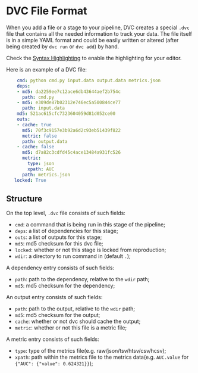 # DVC File Format

When you add a file or a stage to your pipeline, DVC creates a special `.dvc`
file that contains all the needed information to track your data. The file
itself is in a simple YAML format and could be easily written or altered
(after being created by `dvc run` or `dvc add`) by hand.

Check the [Syntax Highlighting](/doc/user-guide/plugins) to enable the
highlighting for your editor.

Here is an example of a DVC file:

```yaml
    cmd: python cmd.py input.data output.data metrics.json
    deps:
    - md5: da2259ee7c12ace6db43644aef2b754c
      path: cmd.py
    - md5: e309de87b02312e746ec5a500844ce77
      path: input.data
    md5: 521ac615cfc7323604059d81d052ce00
    outs:
    - cache: true
      md5: 70f3c9157e3b92a6d2c93eb51439f822
      metric: false
      path: output.data
    - cache: false
      md5: d7a82c3cdfd45c4ace13484a931fc526
      metric:
        type: json
        xpath: AUC
      path: metrics.json
   locked: True
```

## Structure

On the top level, `.dvc` file consists of such fields:

- `cmd`: a command that is being run in this stage of the pipeline;
- `deps`: a list of dependencies for this stage;
- `outs`: a list of outputs for this stage;
- `md5`: md5 checksum for this dvc file;
- `locked`: whether or not this stage is locked from reproduction;
- `wdir`: a directory to run command in (default `.`);

A dependency entry consists of such fields:

- `path`: path to the dependency, relative to the `wdir` path;
- `md5`: md5 checksum for the dependency;

An output entry consists of such fields:

- `path`: path to the output, relative to the `wdir` path;
- `md5`: md5 checksum for the output;
- `cache`: whether or not dvc should cache the output;
- `metric`: whether or not this file is a metric file;

A metric entry consists of such fields:

- `type`: type of the metrics file(e.g. raw/json/tsv/htsv/csv/hcsv);
- `xpath`: path within the metrics file to the metrics data(e.g. `AUC.value`
  for `{"AUC": {"value": 0.624321}}`);
